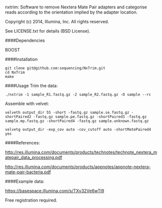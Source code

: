 nxtrim: Software to remove Nextera Mate Pair adapters and categorise reads according to the orientation implied by the adapter location.

Copyright (c) 2014, Illumina, Inc.
All rights reserved.

See LICENSE.txt for details (BSD License).

####Dependencies

BOOST


####Installation
```
git clone git@github.com:sequencing/NxTrim.git
cd NxTrim
make
```
####Usage
Trim the data:
```
./nxtrim -1 sample_R1.fastq.gz -2 sample_R2.fastq.gz -O sample --rc
```
Assemble with velvet:
```
velveth output_dir 55 -short -fastq.gz sample.se.fastq.gz -shortPaired2 -fastq.gz sample.pe.fastq.gz -shortPaired3 -fastq.gz sample.mp.fastq.gz -shortPaired4 -fastq.gz sample.unknown.fastq.gz

velvetg output_dir -exp_cov auto -cov_cutoff auto -shortMatePaired4 yes
```

####References:

http://res.illumina.com/documents/products/technotes/technote_nextera_matepair_data_processing.pdf

http://res.illumina.com/documents/products/appnotes/appnote-nextera-mate-pair-bacteria.pdf

####Example data:

https://basespace.illumina.com/s/TXv32Ve6wTl9

Free registration required.
